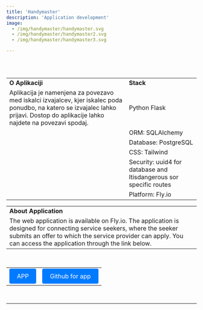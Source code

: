 ```yaml
---
title: 'Handymaster'
description: 'Application development'
image: 
  - /img/handymaster/handymaster.svg
  - /img/handymaster/handymaster2.svg
  - /img/handymaster/handymaster3.svg

---
```

<br>


<br>

|  | |
|--|----------|
| **O Aplikaciji** | **Stack** |
|Aplikacija je namenjena za povezavo med iskalci izvajalcev, kjer iskalec poda ponudbo, na katero se izvajalec lahko prijavi. Dostop do aplikacije lahko najdete na povezavi spodaj.|Python Flask|
||ORM: SQLAlchemy|
||Database: PostgreSQL|
||CSS: Tailwind|
||Security: uuid4 for database and Itisdangerous sor specific routes|
||Platform: Fly.io |

|  | |
|----------|----------|
| **About Application** | |
|The web application is available on Fly.io. The application is designed for connecting service seekers, where the seeker submits an offer to which the service provider can apply. You can access the application through the link below.

<br>

|  | |
|----------|----------|
|[<div style="display:inline-block; padding: 10px 20px; background-color: #007bff; color: #ffffff; text-decoration: none; border-radius: 4px; cursor: pointer;">APP</div>](https://handyman.fly.dev)|[<div style="display:inline-block; padding: 10px 20px; background-color: #007bff; color: #ffffff; text-decoration: none; border-radius: 4px; cursor: pointer;">Github for app</div>](https://github.com/janlebar/hanyman-connect)|

<br>

---








